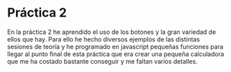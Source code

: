  # Práctica 2
En la práctica 2 he aprendido el uso de los botones y la gran
variedad de ellos que hay. Para ello he hecho diversos ejemplos de
las distintas sesiones de teoría y he programado en javascript pequeñas
funciones para llegar al punto final de esta práctica que era crear una
pequeña calculadora que me ha costado bastante conseguir y me faltan varios 
detalles.


